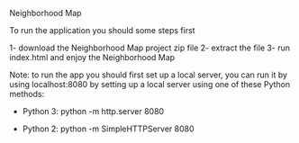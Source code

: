 Neighborhood Map

To run the application you should some steps first

1- download the Neighborhood Map project zip file
2- extract the file
3- run index.html and enjoy the Neighborhood Map

Note: to run the app you should first set up a local server, you can run it by using localhost:8080 by setting up a local server using one of these Python methods:
- Python 3:
     python -m http.server 8080

- Python 2:
    python -m SimpleHTTPServer 8080